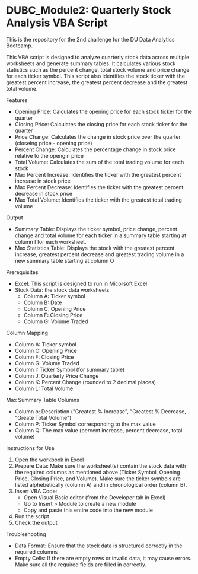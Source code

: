 # DUBC_Module2: Quarterly Stock Analysis VBA Script
This is the repository for the 2nd challenge for the DU Data Analytics Bootcamp. 

This VBA script is designed to analyze quarterly stock data across multiple worksheets and generate summary tables. It calculates various stock statistics such as the percent change, total stock volume and price change for each ticker symbol. This script also identifies the stock ticker with the greatest percent increase, the greatest percent decrease and the greatest total volume.

Features
 - Opening Price: Calculates the opening price for each stock ticker for the quarter
 - Closing Price: Calculates the closing price for each stock ticker for the quarter
 - Price Change: Calculates the change in stock price over the quarter (closeing price - opening price)
 - Percent Change: Calculates the percentage change in stock price relative to the opengin price
 - Total Volume: Calculates the sum of the total trading volume for each stock
 - Max Percent Increase: Identifies the ticker with the greatest percent increase in stock price
 - Max Percent Decrease: Identifies the ticker with the greatest percent decrease in stock price
 - Max Total Volume: Identifies the ticker with the greatest total trading volume

Output
 - Summary Table: Displays the ticker symbol, price change, percent change and total volume for each ticker in a summary table starting at column I for each worksheet.
 - Max Statistics Table: Displays the stock with the greatest percent increase, greatest percent decrease and greatest trading volume in a new summary table starting at column O

 Prerequisites
 - Excel: This script is designed to run in Micorsoft Excel
 - Stock Data: the stock data worksheets 
    - Column A: Ticker symbol
    - Column B: Date
    - Column C: Opening Price
    - Column F: Closing Price
    - Column G: Volume Traded

Column Mapping
- Column A: Ticker symbol
- Column C: Opening Price
- Column F: Closing Price
- Column G: Volume Traded
- Column I: Ticker Symbol (for summary table)
- Column J: Quarterly Price Change
- Column K: Percent Change (rounded to 2 decimal places)
- Column L: Total Volume

Max Summary Table Columns
- Column o: Description ("Greatest % Increase", "Greatest % Decrease, "Greate Total Volume")
- Column P: Ticker Symbol corresponding to the max value
- Column Q: The max value (percent increase, percent decrease, total volume)

Instructions for Use
1. Open the workbook in Excel
2. Prepare Data: Make sure the worksheet(s) contain the stock data with the required columns as mentioned above (Ticker Symbol, Opening Price, Closing Price, and Volume). Make sure the ticker symbols are listed alphebetically (column A) and in chronological order (column B).
3. Insert VBA Code:
    - Open Visual Basic editor (from the Developer tab in Excel)
    - Go to Insert > Module to create a new module
    - Copy and paste this entire code into the new module
4. Run the script
5. Check the output

Troubleshooting
- Data Format: Ensure that the stock data is structured correctly in the required columns
- Empty Cells: If there are empty rows or invalid data, it may cause errors. Make sure all the required fields are filled in correctly.
